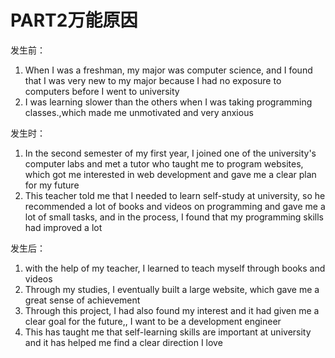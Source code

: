 # PART2万能原因


<!--more-->

发生前：

1. When I was a freshman, my major was computer science, and I found that I was very new to my major because I had no exposure to computers before I went to university
2. I was learning slower than the others when I was taking programming classes.,which made me  unmotivated and very anxious

发生时：

1. In the second semester of my first year, I joined one of the university's computer labs and met a tutor who taught me to program websites, which got me interested in web development and gave me a clear plan for my future
2. This teacher told me that I needed to learn  self-study at university, so he recommended a lot of books and videos on programming and gave me a lot of small tasks, and in the process, I found that my programming skills had improved a lot

发生后：

1. with the help  of my teacher, I learned to teach myself through books and videos
2. Through my studies, I eventually built a large website, which gave me a great sense of achievement
3. Through this project, I had also found my interest and it had given me a clear goal for the future,, I want to be a development engineer
4. This has taught me that self-learning skills are important at university and it has helped me find a  clear direction I love


